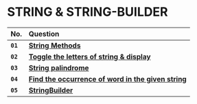 # STRING & STRING-BUILDER

| No. | Question |
| :----- | :------- |
| **`01`** | [**String Methods**](https://github.com/nayanR3/SkillMineCodes/blob/master/SkillMineCodes/StringFolder/StringDemo.cs) | 
| **`02`** | [**Toggle the letters of string & display**](https://github.com/nayanR3/SkillMineCodes/blob/master/SkillMineCodes/StringFolder/CharToggle.cs) | 
| **`03`** | [**String palindrome**](https://github.com/nayanR3/SkillMineCodes/blob/master/SkillMineCodes/StringFolder/Palindrome.cs) | 
| **`04`** | [**Find the occurrence of word in the given string**](https://github.com/nayanR3/SkillMineCodes/blob/master/SkillMineCodes/StringFolder/CharacterCount.cs) | 
| **`05`** | [**StringBuilder**](https://github.com/nayanR3/SkillMineCodes/blob/master/SkillMineCodes/StringFolder/SBDemo.cs) | 
